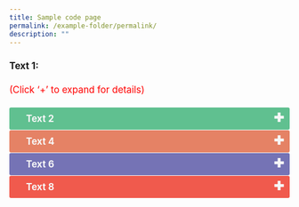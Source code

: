 ```yaml
---
title: Sample code page
permalink: /example-folder/permalink/
description: ""
---
```

<p style="font-size:120%; margin-top: 0px; margin-bottom:20px; line-height:1.35; padding:10px 0 0 0"><b>Text 1:</b></p><p style="font-size:120%; color:red; margin-top: 0px; margin-bottom:20px; line-height:1.35;">(Click ‘+’ to expand for details)</p><input type="checkbox" id="Environment"><label for="Environment" style="background-color: #60C090; color:#f7f7f7;"><b>Text 2</b></label><div class="content" style="background-color:#edf4fa;">
<p style="font-size:18px; margin-top: 2px; margin-bottom:0px; line-height:1.35;">Text 3</p></div><input type="checkbox" id="Healthy Living"><label for="Healthy Living" style="background-color: #E58265; color:#f7f7f7;"><b>Text 4</b></label><div class="content" style="background-color:#edf4fa;">
<p style="font-size:18px; margin-top: 2px; margin-bottom:0px; line-height:1.35;">Text 5</p></div><input type="checkbox" id="Lifelong Learning"><label for="Lifelong Learning" style="background-color: #7573B5; color:#f7f7f7;"><b>Text 6</b></label><div class="content" style="background-color:#edf4fa;">
<p style="font-size:18px; margin-top: 2px; margin-bottom:0px; line-height:1.35;"> Text 7</p></div><input type="checkbox" id="Social Good"><label for="Social Good" style="background-color: #F05A4D; color:#f7f7f7;"><b>Text 8</b></label><div class="content" style="background-color:#edf4fa;">
<p style="font-size:18px; margin-top: 2px; margin-bottom:0px; line-height:1.35;">
Text 9</p></div>
<table style="font-size:120%">
	


<style>

td
	{
			display: table-cell;
			vertical-align: middle;
	}
	
input
		{
			display: none;
		}

label 
		{
			display: block;    
			font-size: 120%;
			padding: 10px 30px;
			margin: 0 0 1px 0;
			cursor: pointer;
			background: #153855;
			border-radius: 3px;
			color: #FFF;
			transition: ease .5s;
			position: relative;
		}

label:hover 
	{
			background: #346f9e;
	}

label::after 
	{
			font-family: "Font Awesome 5 Free";
			content: '\271A';
			font-weight: bold;
			font-size: 22px;
			position: absolute;
			right: 10px;
			top: 6px;
	}

input:checked + label::after
	{
			content: '\2716';
	}

.content 
	{
			background: #FFFFFF;
			padding: 10px 25px;
			margin: 0 0 1px 0;
			border-radius: 3px;
	}

input + label + .content
	{
			display: none;
	}

input:checked + label + .content 
	{
			display: block;
	}
	
</style>


	

	






	

	
</table>